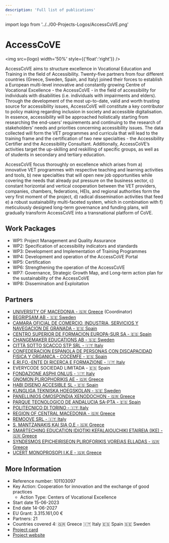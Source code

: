 ```yaml
---
description: 'Full list of publications'
---
```


import logo from '../../00-Projects-Logos/AccessCoVE.png'

# AccessCoVE

<img src={logo} width='50%' style={{'float':'right'}} />
    

AccessCoVE aims to structure excellence in Vocational Education and Training in the field of Accessibility.
Twenty-five partners from four different countries (Greece, Sweden, Spain, and Italy) joined their forces to
establish a European multi-level innovative and constantly growing Centre of Vocational Excellence - the
AccessCoVE - in the field of accessibility for individuals with disabilities (i.e. individuals with impairments and
elders). Through the development of the most up-to-date, valid and worth trusting source for accessibility issues,
AccessCoVE will constitute a key contributor to policy making regarding inclusion in society and accessible
digitalisation. In essence, accessibility will be approached holistically starting from researching the end-users’
requirements and continuing to the research of stakeholders’ needs and priorities concerning accessibility issues.
The data collected will form the VET programmes and curricula that will lead to the training frame and the
certification of two new specialties - the Accessibility Certifier and the Accessibility Consultant. Additionally,
AccessCoVE’s activities target the up-skilling and reskilling of specific groups, as well as of students in secondary
and tertiary education. 

AccessCoVE focus thoroughly on excellence which arises from a) innovative VET programmes with respective
teaching and learning activities and tools, b) new specialties that will open new job opportunities while covering
the needs that already put pressure on the business sector, c) constant horizontal and vertical cooperation
between the VET providers, companies, chambers, federations, HEIs, and regional authorities form the very first
moment of the project, d) radical dissemination activities that feed e) a robust sustainability multi-faceted system,
which in combination with f) meticulously designed long-term governance and funding plans, will gradually
transform AccessCoVE into a transnational platform of CoVE.



## Work Packages

- WP1: Project Management and Quality Assurance
- WP2: Specification of accessibility indicators and standards
- WP3: Development and Implementation of Training Programmes
- WP4: Development and operation of the AccessCoVE Portal
- WP5: Certification
- WP6: Strengthening the operation of the AccessCoVE
- WP7: Governance, Strategic Growth Map, and Long-term action plan for the sustainability of the AccessCoVE
- WP8: Dissemination and Exploitation


## Partners

- [UNIVERSITY OF MACEDONIA - 🇬🇷 Greece](http://www.uom.gr/) (Coordinator)
- [BEGRIPSAM AB - 🇸🇪 Sweden](http://www.begripsam.se/)
- [CAMARA OFICIAL DE COMERCIO, INDUSTRIA, SERVICIOS Y NAVEGACION DE GRANADA - 🇪🇸 Spain](http://www.camaragranada.org/)
- [CENTRO SUPERIOR DE FORMACION EUROPA-SUR SA - 🇪🇸 Spain](http://www.cesurformacion.com/)
- [CHANGEMAKER EDUCATIONS AB - 🇸🇪 Sweden](http://www.cmeducations.se/)
- [CITTÀ SOTTO SCACCO STP SRL - 🇮🇹 Italy](http://www.cittasottoscacco.it/)
- [CONFEDERACION ESPANOLA DE PERSONAS CON DISCAPACIDAD FISICA Y ORGANICA - COCEMFE - 🇪🇸 Spain](http://www.cocemfe.es/)
- [E.RI.FO.-ENTE DI RICERCA E FORMAZIONE - 🇮🇹 Italy](http://www.erifo.it/)
- EVERYCODE SOCIEDAD LIMITADA - 🇪🇸 Spain
- [FONDAZIONE ASPHI ONLUS - 🇮🇹 Italy](http://www.asphi.it/)
- [GNOMON PLIROPHORIKIS AE - 🇬🇷 Greece](http://www.gnomon.com.gr/)
- [HABI DISENO ACCESIBLE SL - 🇪🇸 Spain](http://www.habiaccesible.com/)
- [KUNGLIGA TEKNISKA HOEGSKOLAN - 🇸🇪 Sweden](http://www.kth.se/)
- [PANELLINIOS OMOSPONDIA XENODOCHON - 🇬🇷 Greece](http://www.hhf.gr/)
- [PARQUE TECNOLOGICO DE ANDALUCIA SA-PTA - 🇪🇸 Spain](http://www.pta.es/)
- [POLITECNICO DI TORINO - 🇮🇹 Italy](http://www.polito.it/)
- [REGION OF CENTRAL MACEDONIA - 🇬🇷 Greece](http://www.pkm.gov.gr/)
- [REMOOVE SRL - 🇮🇹 Italy](http://www.re-moove.it/)
- [S. MANTZANAKIS KAI SIA O.E - 🇬🇷 Greece](http://www.helenosconsulting.eu/)
- [SMARTECHING EDUCATION IDIOTIKI KEFALAIOUCHIKI ETAIREIA (IKE) - 🇬🇷 Greece](http://www.kdvm1.gr/)
- [SYNDESMOS EPICHEIRISEON PLIROFORIKIS VOREIAS ELLADAS - 🇬🇷 Greece](http://www.sepve.org.gr/)
- [UCERT MONOPROSOPI I.K.E - 🇬🇷 Greece](http://www.ucert.gr/)

## More Information

- Reference number: 101103097
- Key Action: Cooperation for innovation and the exchange of good practices
    - Action Type: Centers of Vocational Excellence
- Start date 15-06-2023
- End date 14-06-2027
- EU Grant: 3.315.161,00 €
- Partners: 21
- Countries covered 4: 🇬🇷 Greece 🇮🇹 Italy 🇪🇸 Spain 🇸🇪 Sweden 
- [Project card](https://erasmus-plus.ec.europa.eu/projects/search/details/101103097)
- [Project website](https://accesscove.org/)


